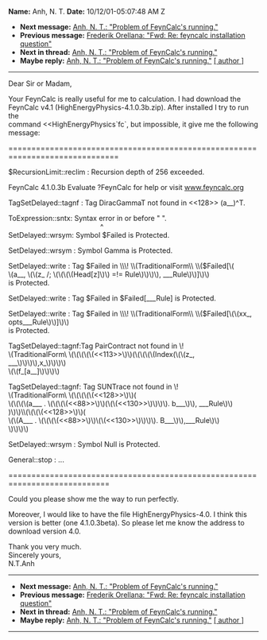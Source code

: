 **Name:** Anh, N. T.
**Date:** 10/12/01-05:07:48 AM Z

  - **Next message:** [Anh, N. T.: "Problem of FeynCalc's
    running."](0061.html)
  - **Previous message:** [Frederik Orellana: "Fwd: Re: feyncalc
    installation question"](0059.html)
  - **Next in thread:** [Anh, N. T.: "Problem of FeynCalc's
    running."](0061.html)
  - **Maybe reply:** [Anh, N. T.: "Problem of FeynCalc's
    running."](0061.html)
    [[ author ]](author.html#60)

-----

Dear Sir or Madam,  

Your FeynCalc is really useful for me to calculation. I had download
the  
FeynCalc v4.1 (HighEnergyPhysics-4.1.0.3b.zip). After installed I try to
run  
the  
command \<\<HighEnergyPhysics\`fc\`, but impossible, it give me the
following  
message:  

\==============================================================================  

$RecursionLimit::reclim : Recursion depth of 256 exceeded.  

FeynCalc 4.1.0.3b Evaluate ?FeynCalc for help or visit
www.feyncalc.org  

TagSetDelayed::tagnf : Tag DiracGammaT not found in \<\<128\>\>
(a\_\_)^T.  

ToExpression::sntx: Syntax error in or before " ".  
                                               ^  
SetDelayed::wrsym: Symbol $Failed is Protected.  

SetDelayed::wrsym : Symbol Gamma is Protected.  

SetDelayed::write : Tag $Failed in \\\!  
\\(TraditionalForm\\ \\($Failed[\\(  
\\(a\_\_, \\(\\(z\_ /; \\(\\(\\(\\(Head[z]\\)\\) =\!=
Rule\\)\\)\\)\\), \_\_\_Rule\\)\\)]\\)\\)  
is Protected.  

SetDelayed::write : Tag $Failed in $Failed[\_\_\_Rule] is
Protected.  

SetDelayed::write : Tag $Failed in \\\!  
\\(TraditionalForm\\ \\($Failed[\\(\\(xx\_,
opts\_\_\_Rule\\)\\)]\\)\\)  
is Protected.  

TagSetDelayed::tagnf:Tag PairContract not found in \\\!  
\\(TraditionalForm\\
\\(\\(\\(\\(\\(\<\<113\>\>\\)\\)(\\(\\(\\(\\(Index(\\(\\(z\_,  
\_\_\_\\)\\)\\)\\),x\_\\)\\)\\)\\)  
\\(\\(f\_[a\_\_]\\)\\)\\)\\)  

TagSetDelayed::tagnf: Tag SUNTrace not found in \\\!  
\\(TraditionalForm\\ \\(\\(\\(\\(\\(\<\<128\>\>\\)\\)(  
\\(\\(\\(\\(a\_\_\_ .
\\(\\(\\(\\(\<\<88\>\>\\)\\)(\\(\\(\<\<130\>\>\\)\\)\\)\\).
b\_\_\_\\)\\), \_\_\_Rule\\)\\)  
)\\)\\)\\\\(\\(\\(\\(\<\<128\>\>\\)\\)(  
\\(\\(A\_\_\_ .
\\(\\(\\(\\(\<\<88\>\>\\)\\)\\(\\(\<\<130\>\>\\)\\)\\)\\).
B\_\_\_\\)\\),\_\_\_Rule\\)\\)  
\\)\\)\\)\\)  

SetDelayed::wrsym : Symbol Null is Protected.  

General::stop : ...  

\============================================================================  

Could you please show me the way to run perfectly.  

Moreover, I would like to have the file HighEnergyPhysics-4.0. I think
this  
version is better (one 4.1.0.3beta). So please let me know the address
to  
download version 4.0.  

Thank you very much.  
Sincerely yours,  
N.T.Anh  

-----

  - **Next message:** [Anh, N. T.: "Problem of FeynCalc's
    running."](0061.html)
  - **Previous message:** [Frederik Orellana: "Fwd: Re: feyncalc
    installation question"](0059.html)
  - **Next in thread:** [Anh, N. T.: "Problem of FeynCalc's
    running."](0061.html)
  - **Maybe reply:** [Anh, N. T.: "Problem of FeynCalc's
    running."](0061.html)
    [[ author ]](author.html#60)

-----

